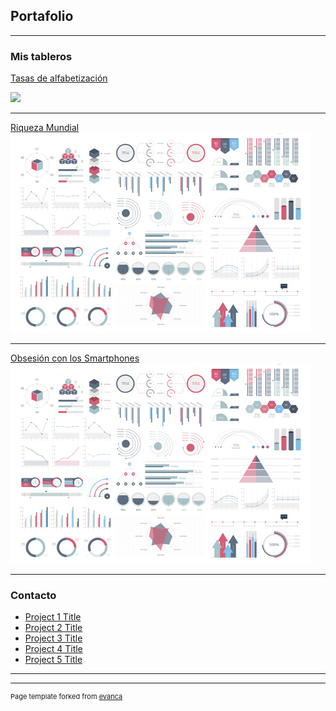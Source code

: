 ## Portafolio

---

### Mis tableros

[Tasas de alfabetización](https://public.tableau.com/profile/aecipriano#!/vizhome/W46MakeoverMonday_15973234745130/Alfabetizacin)
<div class='tableauPlaceholder' id='viz1597534904434' style='position: relative'><noscript><a href='#'><img alt=' ' src='https:&#47;&#47;public.tableau.com&#47;static&#47;images&#47;W4&#47;W46MakeoverMonday_15973234745130&#47;Alfabetizacin&#47;1_rss.png' style='border: none' /></a></noscript><object class='tableauViz'  style='display:none;'><param name='host_url' value='https%3A%2F%2Fpublic.tableau.com%2F' /> <param name='embed_code_version' value='3' /> <param name='site_root' value='' /><param name='name' value='W46MakeoverMonday_15973234745130&#47;Alfabetizacin' /><param name='tabs' value='no' /><param name='toolbar' value='yes' /><param name='static_image' value='https:&#47;&#47;public.tableau.com&#47;static&#47;images&#47;W4&#47;W46MakeoverMonday_15973234745130&#47;Alfabetizacin&#47;1.png' /> <param name='animate_transition' value='yes' /><param name='display_static_image' value='yes' /><param name='display_spinner' value='yes' /><param name='display_overlay' value='yes' /><param name='display_count' value='yes' /><param name='language' value='es' /></object></div>                <script type='text/javascript'>                    var divElement = document.getElementById('viz1597534904434');                    var vizElement = divElement.getElementsByTagName('object')[0];                    if ( divElement.offsetWidth > 800 ) { vizElement.style.width='1150px';vizElement.style.height='1127px';} else if ( divElement.offsetWidth > 500 ) { vizElement.style.width='1150px';vizElement.style.height='1127px';} else { vizElement.style.width='100%';vizElement.style.height='1177px';}                     var scriptElement = document.createElement('script');                    scriptElement.src = 'https://public.tableau.com/javascripts/api/viz_v1.js';                    vizElement.parentNode.insertBefore(scriptElement, vizElement);                </script>

---
[Riqueza Mundial](https://public.tableau.com/profile/aecipriano#!/vizhome/W72020MakeoverMonday_15973242513940/Riquezadelmundo)
<img src="images/dummy_thumbnail.jpg?raw=true"/>

---
[Obsesión con los Smartphones](https://public.tableau.com/profile/aecipriano#!/vizhome/MakeoverMondayW342019/ObsesionconlosSmartphones)
<img src="images/dummy_thumbnail.jpg?raw=true"/>

---

### Contacto

- [Project 1 Title](http://example.com/)
- [Project 2 Title](http://example.com/)
- [Project 3 Title](http://example.com/)
- [Project 4 Title](http://example.com/)
- [Project 5 Title](http://example.com/)

---




---
<p style="font-size:11px">Page template forked from <a href="https://github.com/evanca/quick-portfolio">evanca</a></p>
<!-- Remove above link if you don't want to attibute -->

